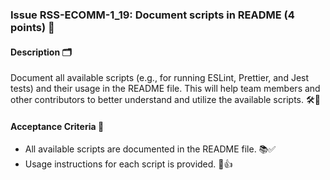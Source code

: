 ### Issue RSS-ECOMM-1_19: Document scripts in README (4 points) 📝

#### Description 🗂️

Document all available scripts (e.g., for running ESLint, Prettier, and Jest tests) and their usage in the README file. This will help team members and other contributors to better understand and utilize the available scripts. 🛠️👥

#### Acceptance Criteria 🎯

- All available scripts are documented in the README file. 📚✅
- Usage instructions for each script is provided. 📖👍
